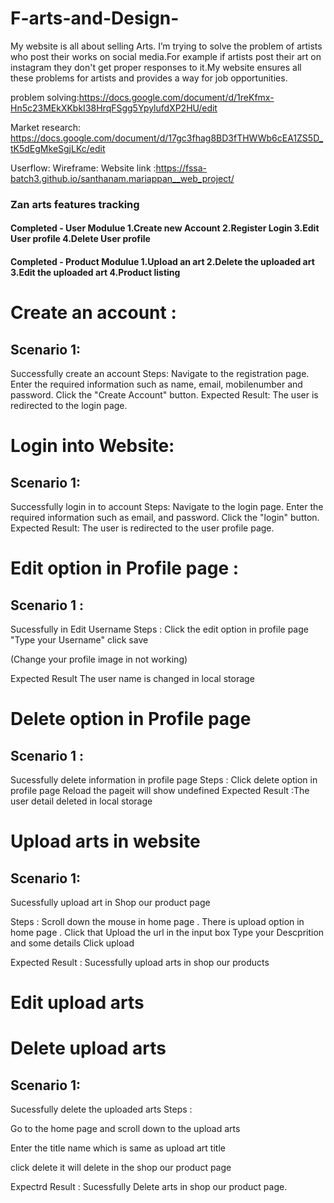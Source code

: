 # F-arts-and-Design-
My website is all about selling Arts. I’m trying to solve the problem of artists  who post their works on social media.For example if artists post their art on instagram they don't get proper responses to it.My website ensures all these problems for artists and provides a way for job opportunities.

problem solving:https://docs.google.com/document/d/1reKfmx-Hn5c23MEkXKbkI38HrqFSgg5YpylufdXP2HU/edit

Market research: https://docs.google.com/document/d/17gc3fhag8BD3fTHWWb6cEA1ZS5D_tK5dEgMkeSgjLKc/edit

Userflow: 
Wireframe: 
Website link  :https://fssa-batch3.github.io/santhanam.mariappan__web_project/


 <h3>Zan arts features tracking </h3>
  <h4>
 Completed - User Modulue
    1.Create new Account
    2.Register Login
    3.Edit User profile
    4.Delete User profile</h4>

  <h4>
  Completed - Product Modulue
    1.Upload an art
    2.Delete the uploaded art
    3.Edit the uploaded art
    4.Product listing </h4>






 <h1>Create an account :</h1>
 <h2>Scenario 1: </h2> Successfully create an account
Steps:
Navigate to the registration page.
Enter the required information such as name, email, mobilenumber and password.
Click the "Create Account" button.
Expected Result:
The user is redirected to the login page.


<h1>Login into Website:</h1>

<h2>Scenario 1:</h2> Successfully login in to account
Steps:
Navigate to the login page.
Enter the required information such as email, and password.
Click the "login" button.
Expected Result:
The user is redirected to the user profile page.


<h1>Edit option in Profile page :</h1>

<h2>Scenario 1 :</h2> Sucessfully in Edit Username
Steps :
Click the edit option in profile page 
"Type your Username"
click save 

(Change your profile image in not working)

Expected Result
The user name is changed in local storage 


<h1>Delete option in Profile page </h1>

<h2>Scenario 1 :</h2>Sucessfully delete information in profile page 
Steps :
Click delete option in profile page 
Reload the pageit will show undefined 
Expected Result :The user detail deleted in local storage 


<h1>Upload arts in website </h1>

<h2>Scenario 1:</h2> Sucessfully upload art in Shop our product page 

Steps :
Scroll down the mouse in home page . There is upload option in home page . Click that
Upload the url in the input box
Type your Descprition and some details
Click upload

Expected Result : Sucessfully upload arts in shop our products


<h1>Edit upload arts </h1>


<h1>Delete upload arts</h1>

<h2>Scenario 1: </h2> Sucessfully delete the uploaded arts 
Steps :

Go to the home page and scroll down to the upload arts

Enter the title name which is same as upload art title 

click delete it will delete in the shop our product page

Expectrd Result : Sucessfully Delete arts in shop our product page.
 









